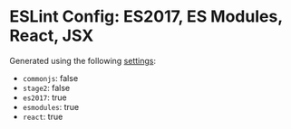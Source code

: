 # ESLint Config: ES2017, ES Modules, React, JSX

Generated using the following [settings](https://github.com/wildpeaks/packages-eslint-config#readme):

- `commonjs`: false
- `stage2`: false
- `es2017`: true
- `esmodules`: true
- `react`: true
	